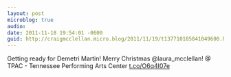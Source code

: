 ```yaml
---
layout: post
microblog: true
audio: 
date: 2011-11-18 19:54:01 -0600
guid: http://craigmcclellan.micro.blog/2011/11/19/t137710185841049600.html
---
```

Getting ready for Demetri Martin! Merry Christmas @laura_mcclellan!  @ TPAC - Tennessee Performing Arts Center [t.co/O6q4I07e](http://t.co/O6q4I07e)
